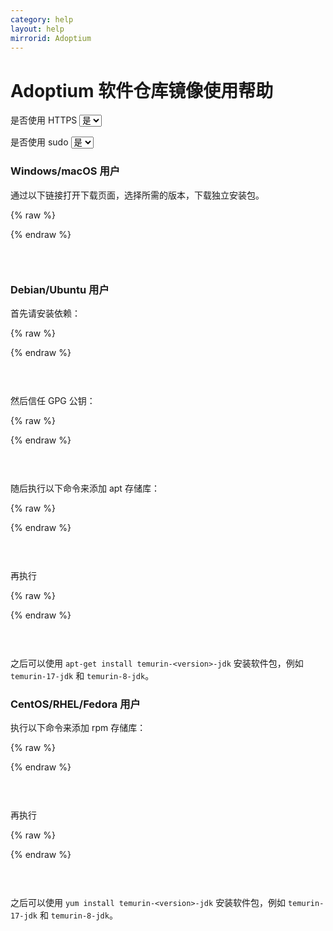 ```yaml
---
category: help
layout: help
mirrorid: Adoptium
---
```


<!-- 本 markdown 从 mirrorz-org/mirrorz-help 自动生成，如需修改，请修改 mirrorz-org/mirrorz-help 的对应部分 -->

# Adoptium 软件仓库镜像使用帮助

<form class="form-inline">
<div class="form-group">
	<label>是否使用 HTTPS</label>
	<select id="http-select" class="form-control content-select" data-target="#content-0,#content-1,#content-2,#content-3,#content-4,#content-5,#content-6">
	  <option data-http_protocol="https://" selected>是</option>
	  <option data-http_protocol="http://">否</option>
	</select>
</div>
</form>


<form class="form-inline">
<div class="form-group">
	<label>是否使用 sudo</label>
	<select id="sudo-select" class="form-control content-select" data-target="#content-0,#content-1,#content-2,#content-3,#content-4,#content-5,#content-6">
	  <option data-sudo="sudo " data-sudoE="sudo -E " selected>是</option>
	  <option data-sudo="" data-sudoE="">否</option>
	</select>
</div>
</form>



### Windows/macOS 用户

通过以下链接打开下载页面，选择所需的版本，下载独立安装包。



{% raw %}
<script id="template-0" type="x-tmpl-markup">
{{http_protocol}}{{mirror}}
</script>
{% endraw %}

<p></p>

<pre>
<code id="content-0" class="language-plaintext" data-template="#template-0" data-select="#http-select,#sudo-select">
</code>
</pre>


### Debian/Ubuntu 用户

首先请安装依赖：


{% raw %}
<script id="template-1" type="x-tmpl-markup">
{{sudo}}apt-get update && {{sudo}}apt-get install -y wget apt-transport-https
</script>
{% endraw %}

<p></p>

<pre>
<code id="content-1" class="language-shell" data-template="#template-1" data-select="#http-select,#sudo-select">
</code>
</pre>


然后信任 GPG 公钥：


{% raw %}
<script id="template-2" type="x-tmpl-markup">
wget -O - https://packages.adoptium.net/artifactory/api/gpg/key/public | {{sudo}}tee /etc/apt/keyrings/adoptium.asc
</script>
{% endraw %}

<p></p>

<pre>
<code id="content-2" class="language-shell" data-template="#template-2" data-select="#http-select,#sudo-select">
</code>
</pre>


随后执行以下命令来添加 apt 存储库：



{% raw %}
<script id="template-3" type="x-tmpl-markup">
echo "deb [signed-by=/etc/apt/keyrings/adoptium.asc] {{http_protocol}}{{mirror}}/deb $(awk -F= '/^VERSION_CODENAME/{print$2}' /etc/os-release) main" | {{sudo}}tee /etc/apt/sources.list.d/adoptium.list
</script>
{% endraw %}

<p></p>

<pre>
<code id="content-3" class="language-shell" data-template="#template-3" data-select="#http-select,#sudo-select">
</code>
</pre>



再执行


{% raw %}
<script id="template-4" type="x-tmpl-markup">
{{sudo}}apt-get update
</script>
{% endraw %}

<p></p>

<pre>
<code id="content-4" class="language-shell" data-template="#template-4" data-select="#http-select,#sudo-select">
</code>
</pre>


之后可以使用 `apt-get install temurin-<version>-jdk` 安装软件包，例如 `temurin-17-jdk` 和 `temurin-8-jdk`。

### CentOS/RHEL/Fedora 用户

执行以下命令来添加 rpm 存储库：



{% raw %}
<script id="template-5" type="x-tmpl-markup">
[Adoptium]
name=Adoptium
baseurl={{http_protocol}}{{mirror}}/rpm/centos$releasever-$basearch/
enabled=1
gpgcheck=1
gpgkey=https://packages.adoptium.net/artifactory/api/gpg/key/public
</script>
{% endraw %}

<p></p>

<pre>
<code id="content-5" class="language-ini" data-template="#template-5" data-select="#http-select,#sudo-select">
</code>
</pre>


再执行



{% raw %}
<script id="template-6" type="x-tmpl-markup">
{{sudo}}yum makecache
</script>
{% endraw %}

<p></p>

<pre>
<code id="content-6" class="language-bash" data-template="#template-6" data-select="#http-select,#sudo-select">
</code>
</pre>


之后可以使用 `yum install temurin-<version>-jdk` 安装软件包，例如 `temurin-17-jdk` 和 `temurin-8-jdk`。


